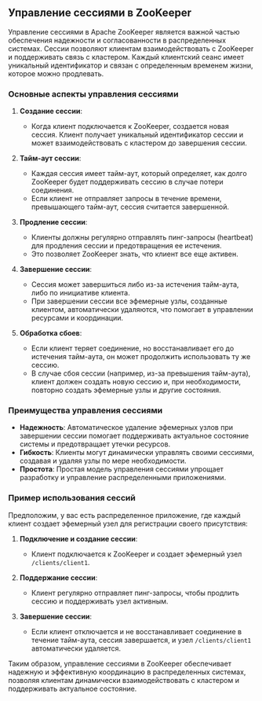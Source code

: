 ## Управление сессиями в ZooKeeper

Управление сессиями в Apache ZooKeeper является важной частью обеспечения надежности и согласованности в распределенных системах. Сессии позволяют клиентам взаимодействовать с ZooKeeper и поддерживать связь с кластером. Каждый клиентский сеанс имеет уникальный идентификатор и связан с определенным временем жизни, которое можно продлевать.

### Основные аспекты управления сессиями

1. **Создание сессии**:
   - Когда клиент подключается к ZooKeeper, создается новая сессия. Клиент получает уникальный идентификатор сессии и может взаимодействовать с кластером до завершения сессии.

2. **Тайм-аут сессии**:
   - Каждая сессия имеет тайм-аут, который определяет, как долго ZooKeeper будет поддерживать сессию в случае потери соединения.
   - Если клиент не отправляет запросы в течение времени, превышающего тайм-аут, сессия считается завершенной.

3. **Продление сессии**:
   - Клиенты должны регулярно отправлять пинг-запросы (heartbeat) для продления сессии и предотвращения ее истечения.
   - Это позволяет ZooKeeper знать, что клиент все еще активен.

4. **Завершение сессии**:
   - Сессия может завершиться либо из-за истечения тайм-аута, либо по инициативе клиента.
   - При завершении сессии все эфемерные узлы, созданные клиентом, автоматически удаляются, что помогает в управлении ресурсами и координации.

5. **Обработка сбоев**:
   - Если клиент теряет соединение, но восстанавливает его до истечения тайм-аута, он может продолжить использовать ту же сессию.
   - В случае сбоя сессии (например, из-за превышения тайм-аута), клиент должен создать новую сессию и, при необходимости, повторно создать эфемерные узлы и другие состояния.

### Преимущества управления сессиями

- **Надежность**: Автоматическое удаление эфемерных узлов при завершении сессии помогает поддерживать актуальное состояние системы и предотвращает утечки ресурсов.
- **Гибкость**: Клиенты могут динамически управлять своими сессиями, создавая и удаляя узлы по мере необходимости.
- **Простота**: Простая модель управления сессиями упрощает разработку и управление распределенными приложениями.

### Пример использования сессий

Предположим, у вас есть распределенное приложение, где каждый клиент создает эфемерный узел для регистрации своего присутствия:

1. **Подключение и создание сессии**:
   - Клиент подключается к ZooKeeper и создает эфемерный узел `/clients/client1`.

2. **Поддержание сессии**:
   - Клиент регулярно отправляет пинг-запросы, чтобы продлить сессию и поддерживать узел активным.

3. **Завершение сессии**:
   - Если клиент отключается и не восстанавливает соединение в течение тайм-аута, сессия завершается, и узел `/clients/client1` автоматически удаляется.

Таким образом, управление сессиями в ZooKeeper обеспечивает надежную и эффективную координацию в распределенных системах, позволяя клиентам динамически взаимодействовать с кластером и поддерживать актуальное состояние.